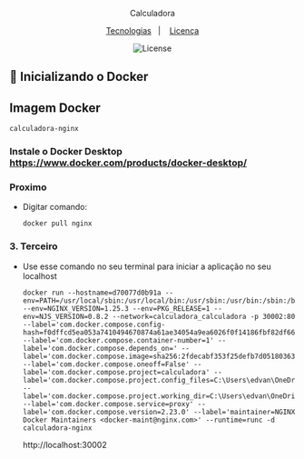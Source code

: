 
<p align="center">
    Calculadora 
</p>

<p align="center">
  <a href="#-tecnologias">Tecnologias</a>&nbsp;&nbsp;&nbsp;|&nbsp;&nbsp;&nbsp;
  <a href="#memo-licença">Licença</a>
</p>

<p align="center">
  <img alt="License" src="https://img.shields.io/static/v1?label=license&message=MIT&color=49AA26&labelColor=000000">
</p>

## 🐳 Inicializando o Docker
  ## Imagem Docker
    calculadora-nginx
  ### Instale o Docker Desktop https://www.docker.com/products/docker-desktop/ 

  ### Proximo
  - Digitar comando:
                  
        docker pull nginx

  ### 3. Terceiro 
  - Use esse comando no seu terminal para iniciar a aplicação no seu localhost 

        
        docker run --hostname=d70077d0b91a --env=PATH=/usr/local/sbin:/usr/local/bin:/usr/sbin:/usr/bin:/sbin:/bin --env=NGINX_VERSION=1.25.3 --env=PKG_RELEASE=1 --env=NJS_VERSION=0.8.2 --network=calculadora_calculadora -p 30002:80 --label='com.docker.compose.config-hash=f0dffcd5ea053a7410494670874a61ae34054a9ea6026f0f14186fbf82df6636' --label='com.docker.compose.container-number=1' --label='com.docker.compose.depends_on=' --label='com.docker.compose.image=sha256:2fdecabf353f25defb7d0518036343fec260f60bc46f2b73facd075819e06e35' --label='com.docker.compose.oneoff=False' --label='com.docker.compose.project=calculadora' --label='com.docker.compose.project.config_files=C:\Users\edvan\OneDrive\Desktop\calculadora\compose.yaml' --label='com.docker.compose.project.working_dir=C:\Users\edvan\OneDrive\Desktop\calculadora' --label='com.docker.compose.service=proxy' --label='com.docker.compose.version=2.23.0' --label='maintainer=NGINX Docker Maintainers <docker-maint@nginx.com>' --runtime=runc -d calculadora-nginx

    http://localhost:30002
